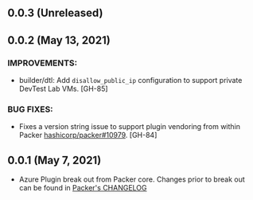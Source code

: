 ## 0.0.3 (Unreleased)

## 0.0.2 (May 13, 2021)

### IMPROVEMENTS:

* builder/dtl: Add `disallow_public_ip` configuration to support private DevTest Lab VMs. [GH-85]

### BUG FIXES:

* Fixes a version string issue to support plugin vendoring from within Packer [hashicorp/packer#10979](https://github.com/hashicorp/packer/pull/10979).
  [GH-84]

## 0.0.1 (May 7, 2021)

* Azure Plugin break out from Packer core. Changes prior to break out can be found in [Packer's CHANGELOG](https://github.com/hashicorp/packer/blob/master/CHANGELOG.md)

